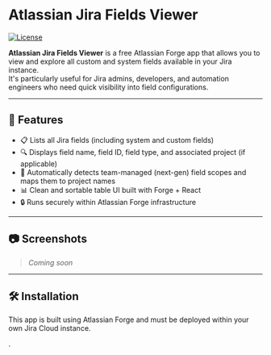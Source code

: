 # Atlassian Jira Fields Viewer

[![License](https://img.shields.io/badge/license-Apache--2.0-green.svg)](LICENSE)

**Atlassian Jira Fields Viewer** is a free Atlassian Forge app that allows you to view and explore all custom and system fields available in your Jira instance.  
It's particularly useful for Jira admins, developers, and automation engineers who need quick visibility into field configurations.

---

## 🚀 Features

- 📋 Lists all Jira fields (including system and custom fields)
- 🔍 Displays field name, field ID, field type, and associated project (if applicable)
- 🧠 Automatically detects team-managed (next-gen) field scopes and maps them to project names
- 📊 Clean and sortable table UI built with Forge + React
- 🔒 Runs securely within Atlassian Forge infrastructure

---

## 📷 Screenshots

<!-- Add screenshots if available -->
> _Coming soon_

---

## 🛠️ Installation

This app is built using Atlassian Forge and must be deployed within your own Jira Cloud instance.

.